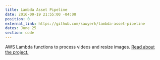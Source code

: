 ```yaml
---
title: Lambda Asset Pipeline
date: 2016-09-19 21:55:00 -04:00
position: 0
external_link: https://github.com/sawyerh/lambda-asset-pipeline
dates: June 25
section: code
---
```


AWS Lambda functions to process videos and resize images. [Read about the project.](https://medium.com/@sawyerh/image-and-video-processing-for-your-static-site-66c6dfff5de6)